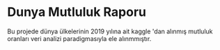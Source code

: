 # Dunya Mutluluk Raporu
Bu projede dünya ülkelerinin 2019 yılına ait kaggle 'dan alınmış mutluluk oranları veri analizi paradigmasıyla ele alınmmıştır.
